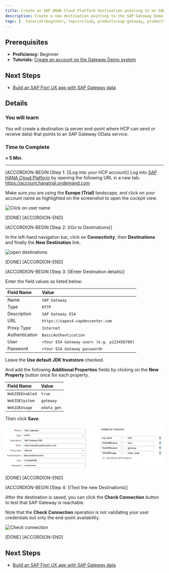 ```yaml
---
title: Create an SAP HANA Cloud Platform destination pointing to an SAP Gateway
description: Create a new destination pointing to the SAP Gateway Demo System
tags: [  tutorial>beginner, topic>cloud, products>sap-gateway, products>sap-hana-cloud-platform ]
---
```


## Prerequisites  
 - **Proficiency:** Beginner
 - **Tutorials:** [Create an account on the Gateway Demo system](http://go.sap.com/developer/tutorials/gateway-demo-signup.html)

## Next Steps
 - [Build an SAP Fiori UX app with SAP Gateway data](http://go.sap.com/developer/tutorials/teched-2016-4.html)

## Details
### You will learn  
You will create a destination (a server end-point where HCP can send or receive data) that points to an SAP Gateway OData service.

### Time to Complete
**< 5 Min**.

---

[ACCORDION-BEGIN [Step 1: ](Log into your HCP account)]
Log into [SAP HANA Cloud Platform](https://account.hanatrial.ondemand.com) by opening the following URL in a new tab: https://account.hanatrial.ondemand.com

Make sure you are using the **Europe (Trial)** landscape, and click on your account name as highlighted on the screenshot to open the cockpit view.

![Click on user name](te-2016-3-01.png)

[DONE]
[ACCORDION-END]

[ACCORDION-BEGIN [Step 2: ](Go to Destinations)]

In the left-hand navigation bar, click on **Connectivity**, then **Destinations** and finally the **New Destination** link.

![open destinations](te-2016-3-02.png)

[DONE]
[ACCORDION-END]

[ACCORDION-BEGIN [Step 3: ](Enter Destination details)]

Enter the field values as listed below:

Field Name     | Value
:------------- | :-------------
Name           | `SAP_Gateway`
Type           | `HTTP`
Description    | `SAP Gateway ES4`
URL            | `https://sapes4.sapdevcenter.com`
Proxy Type     | `Internet`
Authentication | `BasicAuthentication`
User           | `<Your ES4 Gateway user> (e.g. p123456789)`
Password       | `<Your ES4 Gateway password>`

Leave the **Use default JDK truststore** checked.

And add the following **Additional Properties** fields by clicking on the **New Property** button once for each property.

Field Name       | Value
:--------------- | :-------------
`WebIDEEnabled`  | `true`
`WebIDESystem`   | `gateway`
`WebIDEUsage`    | `odata_gen`

Then click **Save**.

![creating destination](te-2016-3-03.png)

[DONE]
[ACCORDION-END]

[ACCORDION-BEGIN [Step 4: ](Test the new Destinations)]

After the destination is saved, you can click the **Check Connection** button to test that SAP Gateway is reachable.

Note that the **Check Connection** operation is not validating your user credentials but only the end-point availability.

![Check connection](te-2016-3-04.png)

[DONE]
[ACCORDION-END]


## Next Steps
 - [Build an SAP Fiori UX app with SAP Gateway data](http://go.sap.com/developer/tutorials/teched-2016-4.html)
